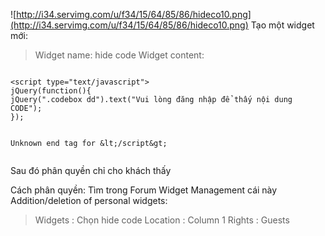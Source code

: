![http://i34.servimg.com/u/f34/15/64/85/86/hideco10.png](http://i34.servimg.com/u/f34/15/64/85/86/hideco10.png)
Tạo một widget mới:

> Widget name: hide code
> Widget content:

```

<script type="text/javascript">
jQuery(function(){
jQuery(".codebox dd").text("Vui lòng đăng nhập để thấy nội dung CODE");
});


Unknown end tag for &lt;/script&gt;


```

Sau đó phân quyền chỉ cho khách thấy

Cách phân quyền:
Tìm trong Forum Widget Management cái này Addition/deletion of personal widgets:

> Widgets : Chọn hide code
> Location : Column 1
> Rights : Guests